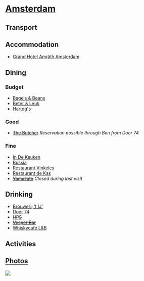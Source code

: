 # [Amsterdam](http://en.wikipedia.org/wiki/Amsterdam)

## Transport

## Accommodation

* [Grand Hotel Amrâth Amsterdam](http://www.amrathamsterdam.com/)

## Dining

### Budget

* [Bagels & Beans](http://www.bagelsbeans.nl/)
* [Beter & Leuk](http://www.beterenleuk.nl/)
* [Hartog's](http://www.volkorenbrood.nl/)

### Good

* ~~[The Butcher](http://www.the-butcher.com)~~ *Reservation possible through Ben from Door 74*

### Fine

* [In De Keuken](http://www.indekeuken.com/)
* [Bussia](http://www.bussia.nl/)
* [Restaurant Vinkeles](http://dylanamsterdam.com/taste-of-the-dylan/)
* [Restaurant de Kas](http://www.restaurantdekas.nl)
* ~~[Yamazato](http://www.yamazato.nl)~~ *Closed during last visit*

## Drinking

* [Brouwerij 't IJ'](http://www.brouwerijhetij.nl/)
* [Door 74](http://www.door-74.com/)
* ~~[HPS](http://www.hpsamsterdam.com)~~
* ~~[Vesper Bar](http://www.vesperbar.nl)~~
* [Whiskycafé L&B](http://www.whiskyproeverijen.nl/en_cafe.htm)

## Activities

## [Photos](http://www.flickr.com/photos/dylane/sets/72157629919021198/)

![](http://farm6.staticflickr.com/5152/7188630286_e174b00d5f_m.jpg)
